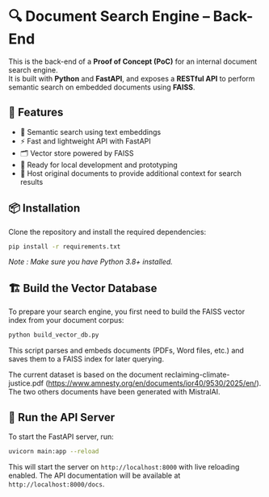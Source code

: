 # 🔍 Document Search Engine – Back-End

This is the back-end of a **Proof of Concept (PoC)** for an internal document search engine.  
It is built with **Python** and **FastAPI**, and exposes a **RESTful API** to perform semantic search on embedded documents using **FAISS**.


## 🚀 Features

- 🧠 Semantic search using text embeddings
- ⚡ Fast and lightweight API with FastAPI
- 🗂️ Vector store powered by FAISS
- 🧪 Ready for local development and prototyping
- 📄 Host original documents to provide additional context for search results


## 📦 Installation

Clone the repository and install the required dependencies:

```bash
pip install -r requirements.txt
```
*Note : Make sure you have Python 3.8+ installed.*

## 🏗️ Build the Vector Database

To prepare your search engine, you first need to build the FAISS vector index from your document corpus:
    
```bash
python build_vector_db.py
```
This script parses and embeds documents (PDFs, Word files, etc.) and saves them to a FAISS index for later querying.

The current dataset is based on the document reclaiming-climate-justice.pdf (https://www.amnesty.org/en/documents/ior40/9530/2025/en/). The two others documents have been generated with MistralAI.

## 🏃 Run the API Server

To start the FastAPI server, run:

```bash
uvicorn main:app --reload
```
This will start the server on `http://localhost:8000` with live reloading enabled.
The API documentation will be available at `http://localhost:8000/docs`.